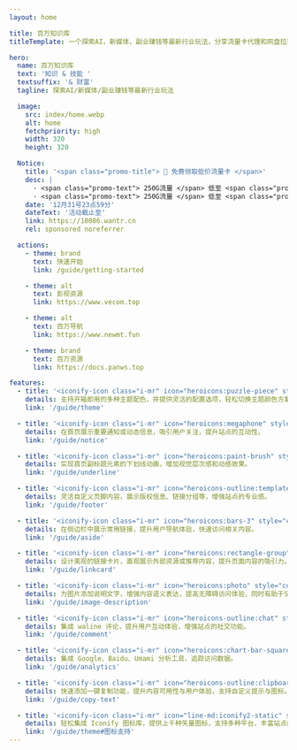 ```yaml
---
layout: home

title: 百万知识库
titleTemplate: 一个探索AI，新媒体，副业赚钱等最新行业玩法，分享流量卡代理和网盘拉新技巧的网站

hero:
  name: 百万知识库
  text: '知识 & 技能 '
  textsuffix: '& 财富'
  tagline: 探索AI/新媒体/副业赚钱等最新行业玩法

  image:
    src: index/home.webp
    alt: home
    fetchpriority: high
    width: 320
    height: 320

  Notice:
    title: '<span class="promo-title"> 📱 免费领取低价流量卡 </span>'
    desc: |
      · <span class="promo-text"> 250G流量 </span> 低至 <span class="promo-text"> 19元/月 </span>
      · <span class="promo-text"> 250G流量 </span> 低至 <span class="promo-text"> 19元/月 </span>
    date: '12月31号23点59分'
    dateText: '活动截止至'
    link: https://10086.wantr.cn
    rel: sponsored noreferrer

  actions:
    - theme: brand
      text: 快速开始
      link: /guide/getting-started

    - theme: alt
      text: 影视资源
      link: https://www.vecom.top

    - theme: alt
      text: 百万导航
      link: https://www.newmt.fun

    - theme: brand
      text: 百万资源
      link: https://docs.panws.top

features:
  - title: '<iconify-icon class="i-mr" icon="heroicons:puzzle-piece" style="color:#ff9800"></iconify-icon>开箱即用的主题配色'
    details: 支持开箱即用的多种主题配色，并提供灵活的配置选项，轻松切换主题颜色方案，满足品牌或个人偏好的视觉需求。
    link: '/guide/theme'

  - title: '<iconify-icon class="i-mr" icon="heroicons:megaphone" style="color:#e74c3c"></iconify-icon>首页公告栏'
    details: 在首页展示重要通知或动态信息，吸引用户关注，提升站点的互动性。
    link: '/guide/notice'

  - title: '<iconify-icon class="i-mr" icon="heroicons:paint-brush" style="color:#3498db"></iconify-icon>首页下划线'
    details: 实现首页副标题元素的下划线动画，增加视觉层次感和动感效果。
    link: '/guide/underline'

  - title: '<iconify-icon class="i-mr" icon="heroicons-outline:template" style="color:#2ecc71"></iconify-icon>页脚配置'
    details: 灵活自定义页脚内容，展示版权信息、链接分组等，增强站点的专业感。
    link: '/guide/footer'

  - title: '<iconify-icon class="i-mr" icon="heroicons:bars-3" style="color:#9b59b6"></iconify-icon>侧边栏链接'
    details: 在侧边栏中展示常用链接，提升用户导航体验，快速访问相关内容。
    link: '/guide/aside'

  - title: '<iconify-icon class="i-mr" icon="heroicons:rectangle-group" style="color:#1abc9c"></iconify-icon>链接卡片'
    details: 设计美观的链接卡片，直观展示外部资源或推荐内容，提升页面内容的吸引力。
    link: '/guide/linkcard'

  - title: '<iconify-icon class="i-mr" icon="heroicons:photo" style="color:#2ecc71"></iconify-icon>图片描述'
    details: 为图片添加说明文字，增强内容语义表达，提高无障碍访问体验，同时有助于SEO。
    link: '/guide/image-description'

  - title: '<iconify-icon class="i-mr" icon="heroicons-outline:chat" style="color:#3498db"></iconify-icon>集成评论'
    details: 集成 waline 评论，提升用户互动体验，增强站点的社交功能。
    link: '/guide/comment'

  - title: '<iconify-icon class="i-mr" icon="heroicons:chart-bar-square" style="color:#007bff"></iconify-icon>站点统计'
    details: 集成 Google、Baidu、Umami 分析工具，追踪访问数据。
    link: '/guide/analytics'

  - title: '<iconify-icon class="i-mr" icon="heroicons-outline:clipboard-copy" style="color:#20c997"></iconify-icon>复制按钮'
    details: 快速添加一键复制功能，提升内容可用性与用户体验，支持自定义提示与图标。
    link: '/guide/copy-text'

  - title: '<iconify-icon class="i-mr" icon="line-md:iconify2-static" style="color:#1769AA"></iconify-icon>图标集成'
    details: 轻松集成 Iconify 图标库，提供上千种矢量图标，支持多种平台，丰富站点的视觉表现和交互体验。
    link: '/guide/theme#图标支持'
---
```


<Home />

<!-- <script setup lang="ts">
import { Waline_Data } from './.vitepress/data'
</script>

<Waline :Waline_Data="Waline_Data" /> -->

